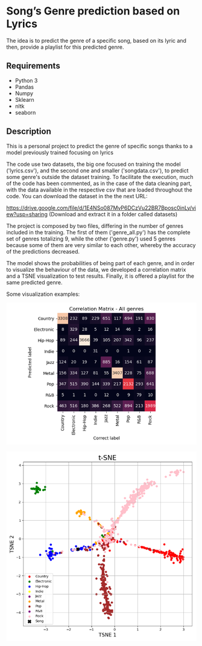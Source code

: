 # Song’s Genre prediction based on Lyrics

The idea is to predict the genre of a specific song, based on its lyric and then, provide a playlist for this predicted genre.

## Requirements
- Python 3
- Pandas
- Numpy
- Sklearn
- nltk
- seaborn

## Description

This is a personal project to predict the genre of specific songs thanks to a model previously trained focusing on lyrics

The code use two datasets, the big one focused on training the model ('lyrics.csv'), and the second one and smaller ('songdata.csv'), to predict some genre's outside the dataset training. To facilitate the execution, much of the code has been commented, as in the case of the data cleaning part, with the data available in the respective csv that are loaded throughout the code. You can download the dataset in the the next URL:

https://drive.google.com/file/d/1E4NSo087MvP6DCzVu22BR7Bposc0inLy/view?usp=sharing (Download and extract it in a folder called datasets)

The project is composed by two files, differing in the number of genres included in the training. The first of them ('genre_all.py') has the complete set of genres totalizing 9, while the other ('genre.py') used 5 genres because some of them are very similar to each other, whereby the accuracy of the predictions decreased.

The model shows the probabilities of being part of each genre, and in order to visualize the behaviour of the data, we developed a correlation matrix and a TSNE visualization to test results. Finally, it is offered a playlist for the same predicted genre.

Some visualization examples:

![](images/corr_all.png)

![](images/test_all.png)
